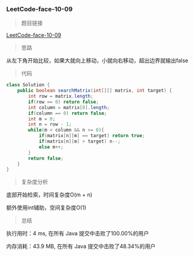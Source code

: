 ### LeetCode-face-10-09

> 题目链接

[LeetCode-face-10-09](https://leetcode-cn.com/problems/sorted-matrix-search-lcci/)

> 思路

从左下角开始比较，如果大就向上移动，小就向右移动，超出边界就输出false

> 代码

```java
class Solution {
    public boolean searchMatrix(int[][] matrix, int target) {
        int row = matrix.length;
        if(row == 0) return false;
        int column = matrix[0].length;
        if(column == 0) return false;
        int m = 0;
        int n = row - 1;
        while(m < column && n >= 0){
            if(matrix[n][m] == target) return true;
            if(matrix[n][m] > target) n--;
            else m++;
        }
        return false;
    }
}
```

> 复杂度分析

底部开始检索，时间复杂度O(m + n) 

额外使用int辅助，空间复杂度O(1)

> 总结

执行用时：4 ms, 在所有 Java 提交中击败了100.00%的用户

内存消耗：43.9 MB, 在所有 Java 提交中击败了48.34%的用户
